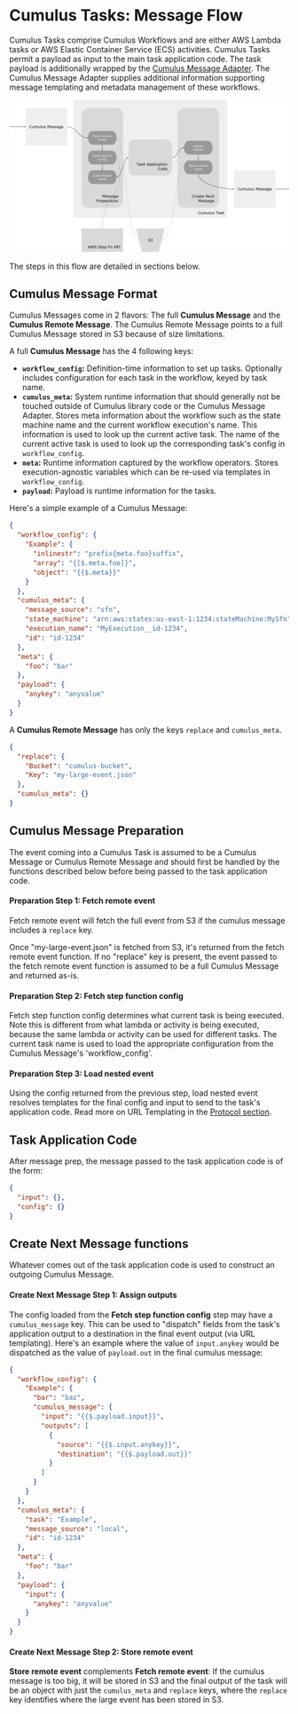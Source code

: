 # Cumulus Tasks: Message Flow

Cumulus Tasks comprise Cumulus Workflows and are either AWS Lambda tasks or AWS Elastic Container Service (ECS) activities. Cumulus Tasks permit a payload as input to the main task application code. The task payload is additionally wrapped by the [Cumulus Message Adapter](https://github.com/cumulus-nasa/cumulus-message-adapter). The Cumulus Message Adapter supplies additional information supporting message templating and metadata management of these workflows.

<img src="/images/cumulus-task-message-flow.png">

The steps in this flow are detailed in sections below.

## Cumulus Message Format

Cumulus Messages come in 2 flavors: The full **Cumulus Message** and the **Cumulus Remote Message**. The Cumulus Remote Message points to a full Cumulus Message stored in S3 because of size limitations.

A full **Cumulus Message** has the 4 following keys:

* **`workflow_config`:** Definition-time information to set up tasks. Optionally includes configuration for each task in the workflow, keyed by task name.
* **`cumulus_meta`:** System runtime information that should generally not be touched outside of Cumulus library code or the Cumulus Message Adapter. Stores meta information about the workflow such as the state machine name and the current workflow execution's name. This information is used to look up the current active task. The name of the current active task is used to look up the corresponding task's config in `workflow_config`.
* **`meta`:** Runtime information captured by the workflow operators. Stores execution-agnostic variables which can be re-used via templates in `workflow_config`.
* **`payload`:** Payload is runtime information for the tasks.

Here's a simple example of a Cumulus Message:

```json
{
  "workflow_config": {
    "Example": {
      "inlinestr": "prefix{meta.foo}suffix",
      "array": "{[$.meta.foo]}",
      "object": "{{$.meta}}"
    }
  },
  "cumulus_meta": {
    "message_source": "sfn",
    "state_machine": "arn:aws:states:us-east-1:1234:stateMachine:MySfn",
    "execution_name": "MyExecution__id-1234",
    "id": "id-1234"
  },
  "meta": {
    "foo": "bar"
  },
  "payload": {
    "anykey": "anyvalue"
  }
}
```

A **Cumulus Remote Message** has only the keys `replace` and `cumulus_meta`.

```json
{
  "replace": {
    "Bucket": "cumulus-bucket",
    "Key": "my-large-event.json"
  },
  "cumulus_meta": {}
}
```

## Cumulus Message Preparation

The event coming into a Cumulus Task is assumed to be a Cumulus Message or Cumulus Remote Message and should first be handled by the functions described below before being passed to the task application code.

#### Preparation Step 1: Fetch remote event

Fetch remote event will fetch the full event from S3 if the cumulus message includes a `replace` key.

Once "my-large-event.json" is fetched from S3, it's returned from the fetch remote event function. If no "replace" key is present, the event passed to the fetch remote event function is assumed to be a full Cumulus Message and returned as-is.

#### Preparation Step 2: Fetch step function config

Fetch step function config determines what current task is being executed. Note this is different from what lambda or activity is being executed, because the same lambda or activity can be used for different tasks. The current task name is used to load the appropriate configuration from the Cumulus Message's 'workflow_config'.

#### Preparation Step 3: Load nested event

Using the config returned from the previous step, load nested event resolves templates for the final config and input to send to the task's application code. Read more on URL Templating in the [Protocol section](protocol.html#url-templating).

## Task Application Code

After message prep, the message passed to the task application code is of the form:

```json
{
  "input": {},
  "config": {}
}
```


## Create Next Message functions

Whatever comes out of the task application code is used to construct an outgoing Cumulus Message.

#### Create Next Message Step 1: Assign outputs

The config loaded from the **Fetch step function config** step may have a `cumulus_message` key. This can be used to "dispatch" fields from the task's application output to a destination in the final event output (via URL templating). Here's an example where the value of `input.anykey` would be dispatched as the value of `payload.out` in the final cumulus message:

```json
{
  "workflow_config": {
    "Example": {
      "bar": "baz",
      "cumulus_message": {
        "input": "{{$.payload.input}}",
        "outputs": [
          {
            "source": "{{$.input.anykey}}",
            "destination": "{{$.payload.out}}"
          }
        ]
      }
    }
  },
  "cumulus_meta": {
    "task": "Example",
    "message_source": "local",
    "id": "id-1234"
  },
  "meta": {
    "foo": "bar"
  },
  "payload": {
    "input": {
      "anykey": "anyvalue"
    }
  }
}
```

#### Create Next Message Step 2: Store remote event

**Store remote event** complements **Fetch remote event**: If the cumulus message is too big, it will be stored in S3 and the final output of the task will be an object with just the `cumulus_meta` and `replace` keys, where the `replace` key identifies where the large event has been stored in S3.


